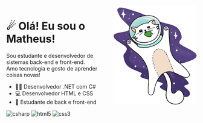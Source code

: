 <img src="banner.gif" width="220px" align="right" >

# ☄ Olá! Eu sou o Matheus!

Sou estudante e desenvolvedor de sistemas back-end e front-end. <br>
Amo tecnologia e gosto de aprender coisas novas!

- 👨‍💻 Desenvolvedor .NET com C#
- 💻 Desenvolvedor HTML e CSS
- 📘 Estudante de back e front-end

<div> 
<img src="https://cdn.jsdelivr.net/gh/devicons/devicon/icons/csharp/csharp-original.svg" title="csharp" alt="csharp" width="40" height="40"/>
<img src="https://cdn.jsdelivr.net/gh/devicons/devicon/icons/html5/html5-original.svg" title="html5" alt="html5" width="40" height="40"/>
<img src="https://cdn.jsdelivr.net/gh/devicons/devicon/icons/css3/css3-original.svg" title="css3" alt="css3" width="40" height="40"/>
</div>
